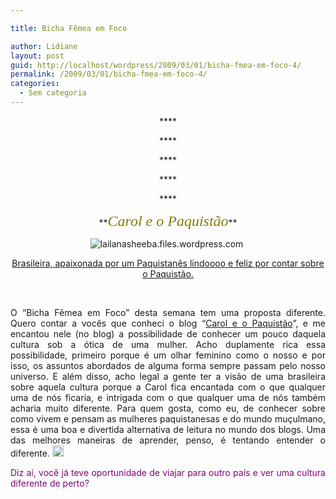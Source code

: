 ```yaml
---

title: Bicha Fêmea em Foco

author: Lidiane
layout: post
guid: http://localhost/wordpress/2009/03/01/bicha-fmea-em-foco-4/
permalink: /2009/03/01/bicha-fmea-em-foco-4/
categories:
  - Sem categoria
---
```

<p align="center">
  **<em><font face="Viner Hand ITC" color="#808000" size="5"></font></em>**
</p>

<p align="center">
  **<em><font face="Viner Hand ITC" color="#808000" size="5"></font></em>**
</p>

<p align="center">
  **<em><font face="Viner Hand ITC" color="#808000" size="5"></font></em>**
</p>

<p align="center">
  **<em><font face="Viner Hand ITC" color="#808000" size="5"></font></em>**
</p>

<p align="center">
  **<em><font face="Viner Hand ITC" color="#808000" size="5"></font></em>**
</p>

<p align="center">
  **<em><font face="Viner Hand ITC" color="#808000" size="5">Carol e o Paquistão</font></em>**
</p>

<p align="center">
  <img title="lailanasheeba.files.wordpress.com" alt="lailanasheeba.files.wordpress.com" src="http://lailanasheeba.files.wordpress.com/2008/06/british_muslim_women.jpg" />&#160;
</p>

<p align="center">
  <a href="http://carolpaquistao.blogspot.com/" target="_blank">Brasileira, apaixonada por um Paquistanês lindoooo e feliz por contar sobre o Paquistão.</a>
</p>

<p align="center">
  &#160;
</p>

<p align="justify">
  O “Bicha Fêmea em Foco” desta semana tem uma proposta diferente. Quero contar a vocês que conheci o blog “<a href="http://carolpaquistao.blogspot.com/" target="_blank">Carol e o Paquistão</a>”, e me encantou nele (no blog) a possibilidade de conhecer um pouco daquela cultura sob a ótica de uma mulher. Acho duplamente rica essa possibilidade, primeiro porque é um olhar feminino como o nosso e por isso, os assuntos abordados de alguma forma sempre passam pelo nosso universo. E além disso, acho legal a gente ter a visão de uma brasileira sobre aquela cultura porque a Carol fica encantada com o que qualquer uma de nós ficaria, e intrigada com o que qualquer uma de nós também acharia muito diferente. Para quem gosta, como eu, de conhecer sobre como vivem e pensam as mulheres paquistanesas e do mundo muçulmano, essa é uma boa e divertida alternativa de leitura no mundo dos blogs. Uma das melhores maneiras de aprender, penso, é tentando entender o diferente. <a href="http://www.trololodemulher.com.br/blog/wp-content/uploads/2009/03/clip-image001.gif"><img title="clip_image001" style="display:inline;" height="18" alt="clip_image001" src="http://www.trololodemulher.com.br/blog/wp-content/uploads/2009/03/clip-image001-thumb.gif" width="18" /></a>
</p>

<p align="justify">
  <font color="#800080">Diz aí, você já teve oportunidade de viajar para outro país e ver uma cultura diferente de perto?</font>
</p>